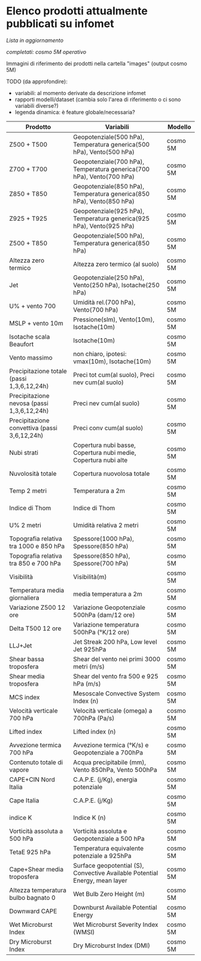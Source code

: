 # Elenco prodotti attualmente pubblicati su infomet

*Lista in aggiornamento*

*completati: cosmo 5M operativo*

Immagini di riferimento dei prodotti nella cartella "images" (output cosmo 5M)

TODO (da approfondire):
 - variabili: al momento derivate da descrizione infomet
 - rapporti modelli/dataset (cambia solo l'area di riferimento o ci sono variabili diverse?)
 - legenda dinamica: è feature globale/necessaria?

| Prodotto       | Variabili | Modello |
| -------------- | --------- | ------- |
| Z500 + T500    | Geopotenziale(500 hPa), Temperatura generica(500 hPa), Vento(500 hPa) | cosmo 5M |
| Z700 + T700    | Geopotenziale(700 hPa), Temperatura generica(700 hPa), Vento(700 hPa) | cosmo 5M |
| Z850 + T850    | Geopotenziale(850 hPa), Temperatura generica(850 hPa), Vento(850 hPa) | cosmo 5M |
| Z925 + T925    | Geopotenziale(925 hPa), Temperatura generica(925 hPa), Vento(925 hPa) | cosmo 5M |
| Z500 + T850    | Geopotenziale(500 hPa), Temperatura generica(850 hPa) | cosmo 5M |
| Altezza zero termico | Altezza zero termico (al suolo) | cosmo 5M |
| Jet              | Geopotenziale(250 hPa), Vento(250 hPa), Isotache(250 hPa) | cosmo 5M |
| U% + vento 700   | Umidità rel.(700 hPa), Vento(700 hPa) | cosmo 5M |
| MSLP + vento 10m | Pressione(slm), Vento(10m), Isotache(10m) | cosmo 5M |
| Isotache scala Beaufort | Isotache(10m) | cosmo 5M | 
| Vento massimo | non chiaro, ipotesi: vmax(10m), Isotache(10m) | cosmo 5M |
| Precipitazione totale (passi 1,3,6,12,24h)   | Preci tot cum(al suolo), Preci nev cum(al suolo) | cosmo 5M |
| Precipitazione nevosa (passi 1,3,6,12,24h)   | Preci nev cum(al suolo)  | cosmo 5M |
| Precipitazione convettiva (passi 3,6,12,24h) | Preci conv cum(al suolo) | cosmo 5M |
| Nubi strati       | Copertura nubi basse, Copertura nubi medie, Copertura nubi alte | cosmo 5M |
| Nuvolosità totale | Copertura nuovolosa totale | cosmo 5M |
| Temp 2 metri      | Temperatura a 2m | cosmo 5M |
| Indice di Thom    | Indice di Thom | cosmo 5M |
| U% 2 metri        | Umidità relativa 2 metri | cosmo 5M |
| Topografia relativa tra 1000 e 850 hPa | Spessore(1000 hPa), Spessore(850 hPa) | cosmo 5M |
| Topografia relativa tra 850 e 700 hPa  | Spessore(850 hPa), Spessore(700 hPa)  | cosmo 5M |
| Visibilità        | Visibilità(m) | cosmo 5M |
| Temperatura media giornaliera | media temperatura a 2m | cosmo 5M |
| Variazione Z500 12 ore | Variazione Geopotenziale 500hPa (dam/12 ore)   | cosmo 5M |
| Delta T500 12 ore      | Variazione temperatura 500hPa (°K/12 ore)      | cosmo 5M |
| LLJ+Jet                | Jet Streak 200 hPa, Low level Jet 925hPa       | cosmo 5M |
| Shear bassa troposfera | Shear del vento nei primi 3000 metri (m/s)     | cosmo 5M |
| Shear media troposfera | Shear del vento fra 500 e 925 hPa (m/s)        | cosmo 5M |
| MCS index              | Mesoscale Convective System Index (n)          | cosmo 5M |
| Velocità verticale 700 hPa | Velocità verticale (omega) a 700hPa (Pa/s) | cosmo 5M |
| Lifted index           | Lifted index (n)                               | cosmo 5M |
| Avvezione termica 700 hPa  | Avvezione termica (°K/s) e Geopotenziale a 700hPa | cosmo 5M |
| Contenuto totale di vapore | Acqua precipitabile (mm), Vento 850hPa, Vento 500hPa | cosmo 5M |
| CAPE+CIN Nord Italia   | C.A.P.E. (j/Kg), energia potenziale | cosmo 5M |
| Cape Italia            | C.A.P.E. (j/Kg)                     | cosmo 5M |
| indice K               | Indice K (n)                        | cosmo 5M |
| Vorticità assoluta a 500 hPa | Vorticità assoluta e Geopotenziale a 500 hPa | cosmo 5M |
| TetaE 925 hPa          | Temperatura equivalente potenziale a 925hPa        | cosmo 5M |
| Cape+Shear media troposfera | Surface geopotential (S), Convective Available Potential Energy, mean layer | cosmo 5M |
| Altezza temperatura bulbo bagnato 0 | Wet Bulb Zero Height (m) | cosmo 5M |
| Downward CAPE               | Downburst Available Potential Energy | cosmo 5M |
| Wet Microburst Index        | Wet Microburst Severity Index (WMSI)  | cosmo 5M |
| Dry Microburst Index        | Dry Microburst Index (DMI) | cosmo 5M |


